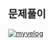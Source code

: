 ## 문제풀이

[![myvelog](https://img.shields.io/badge/3003%20풀이%20정리%20-바로가기-18D6A5)](https://velog.io/@osk3856/BOJ-JAVA-Bronze5-3003)
